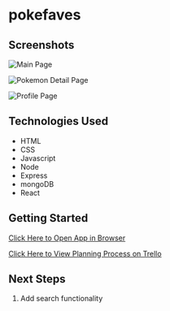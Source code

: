 # pokefaves

## Screenshots

![Main Page]()

![Pokemon Detail Page](https://imgur.com/hmwlcrB)

![Profile Page]()

## Technologies Used

- HTML
- CSS
- Javascript
- Node
- Express
- mongoDB
- React

## Getting Started

[Click Here to Open App in Browser](https://pokefaves.herokuapp.com)

[Click Here to View Planning Process on Trello](https://trello.com/b/l2j8lnX2/pokefaves)

## Next Steps

1. Add search functionality